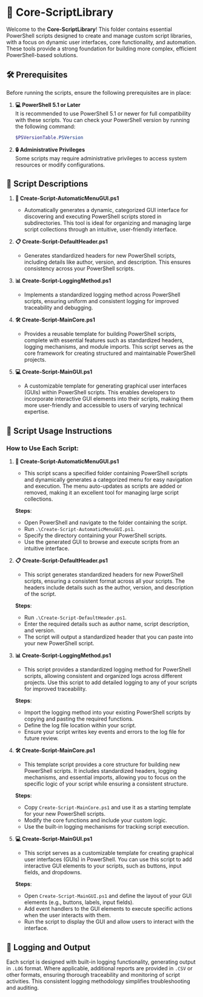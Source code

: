 # 📂 Core-ScriptLibrary

Welcome to the **Core-ScriptLibrary**! This folder contains essential PowerShell scripts designed to create and manage custom script libraries, with a focus on dynamic user interfaces, core functionality, and automation. These tools provide a strong foundation for building more complex, efficient PowerShell-based solutions.

## 🛠️ Prerequisites

Before running the scripts, ensure the following prerequisites are in place:

1. **💻 PowerShell 5.1 or Later**  
   It is recommended to use PowerShell 5.1 or newer for full compatibility with these scripts. You can check your PowerShell version by running the following command:  
   ```powershell
   $PSVersionTable.PSVersion
   ```

2. **🔒 Administrative Privileges**  
   Some scripts may require administrative privileges to access system resources or modify configurations.

## 📄 Script Descriptions

1. **📝 Create-Script-AutomaticMenuGUI.ps1**  
   - Automatically generates a dynamic, categorized GUI interface for discovering and executing PowerShell scripts stored in subdirectories. This tool is ideal for organizing and managing large script collections through an intuitive, user-friendly interface.

2. **📋 Create-Script-DefaultHeader.ps1**  
   - Generates standardized headers for new PowerShell scripts, including details like author, version, and description. This ensures consistency across your PowerShell scripts.

3. **📊 Create-Script-LoggingMethod.ps1**  
   - Implements a standardized logging method across PowerShell scripts, ensuring uniform and consistent logging for improved traceability and debugging.

4. **🛠️ Create-Script-MainCore.ps1**  
   - Provides a reusable template for building PowerShell scripts, complete with essential features such as standardized headers, logging mechanisms, and module imports. This script serves as the core framework for creating structured and maintainable PowerShell projects.

5. **💻 Create-Script-MainGUI.ps1**  
   - A customizable template for generating graphical user interfaces (GUIs) within PowerShell scripts. This enables developers to incorporate interactive GUI elements into their scripts, making them more user-friendly and accessible to users of varying technical expertise.

## 🚀 Script Usage Instructions

### How to Use Each Script:

1. **📝 Create-Script-AutomaticMenuGUI.ps1**  
   - This script scans a specified folder containing PowerShell scripts and dynamically generates a categorized menu for easy navigation and execution. The menu auto-updates as scripts are added or removed, making it an excellent tool for managing large script collections.

   **Steps**:
   - Open PowerShell and navigate to the folder containing the script.
   - Run `.\Create-Script-AutomaticMenuGUI.ps1`.
   - Specify the directory containing your PowerShell scripts.
   - Use the generated GUI to browse and execute scripts from an intuitive interface.

2. **📋 Create-Script-DefaultHeader.ps1**  
   - This script generates standardized headers for new PowerShell scripts, ensuring a consistent format across all your scripts. The headers include details such as the author, version, and description of the script.

   **Steps**:
   - Run `.\Create-Script-DefaultHeader.ps1`.
   - Enter the required details such as author name, script description, and version.
   - The script will output a standardized header that you can paste into your new PowerShell script.

3. **📊 Create-Script-LoggingMethod.ps1**  
   - This script provides a standardized logging method for PowerShell scripts, allowing consistent and organized logs across different projects. Use this script to add detailed logging to any of your scripts for improved traceability.

   **Steps**:
   - Import the logging method into your existing PowerShell scripts by copying and pasting the required functions.
   - Define the log file location within your script.
   - Ensure your script writes key events and errors to the log file for future review.

4. **🛠️ Create-Script-MainCore.ps1**  
   - This template script provides a core structure for building new PowerShell scripts. It includes standardized headers, logging mechanisms, and essential imports, allowing you to focus on the specific logic of your script while ensuring a consistent structure.

   **Steps**:
   - Copy `Create-Script-MainCore.ps1` and use it as a starting template for your new PowerShell scripts.
   - Modify the core functions and include your custom logic.
   - Use the built-in logging mechanisms for tracking script execution.

5. **💻 Create-Script-MainGUI.ps1**  
   - This script serves as a customizable template for creating graphical user interfaces (GUIs) in PowerShell. You can use this script to add interactive GUI elements to your scripts, such as buttons, input fields, and dropdowns.

   **Steps**:
   - Open `Create-Script-MainGUI.ps1` and define the layout of your GUI elements (e.g., buttons, labels, input fields).
   - Add event handlers to the GUI elements to execute specific actions when the user interacts with them.
   - Run the script to display the GUI and allow users to interact with the interface.

## 📝 Logging and Output

Each script is designed with built-in logging functionality, generating output in `.LOG` format. Where applicable, additional reports are provided in `.CSV` or other formats, ensuring thorough traceability and monitoring of script activities. This consistent logging methodology simplifies troubleshooting and auditing.
